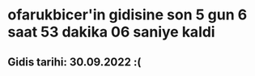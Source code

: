 # ofarukbicer'in gidisine son 5 gun 6 saat 53 dakika 06 saniye kaldi

## Gidis tarihi: 30.09.2022 :(
